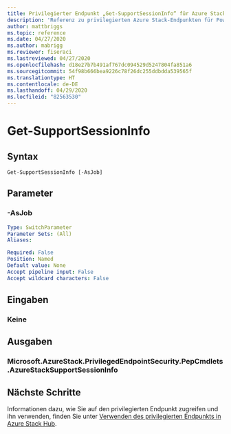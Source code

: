 ```yaml
---
title: Privilegierter Endpunkt „Get-SupportSessionInfo“ für Azure Stack Hub
description: 'Referenz zu privilegierten Azure Stack-Endpunkten für PowerShell: Get-SupportSessionInfo'
author: mattbriggs
ms.topic: reference
ms.date: 04/27/2020
ms.author: mabrigg
ms.reviewer: fiseraci
ms.lastreviewed: 04/27/2020
ms.openlocfilehash: d18e27b7b491af767dc094529d5247804fa851a6
ms.sourcegitcommit: 54f98b666bea9226c78f26dc255ddbdda539565f
ms.translationtype: HT
ms.contentlocale: de-DE
ms.lasthandoff: 04/29/2020
ms.locfileid: "82563530"
---
```

# <a name="get-supportsessioninfo"></a>Get-SupportSessionInfo

## <a name="syntax"></a>Syntax

```
Get-SupportSessionInfo [-AsJob]
```

## <a name="parameters"></a>Parameter

### <a name="-asjob"></a>-AsJob


```yaml
Type: SwitchParameter
Parameter Sets: (All)
Aliases:

Required: False
Position: Named
Default value: None
Accept pipeline input: False
Accept wildcard characters: False
```

## <a name="inputs"></a>Eingaben

### <a name="none"></a>Keine

## <a name="outputs"></a>Ausgaben

### <a name="microsoftazurestackprivilegedendpointsecuritypepcmdletsazurestacksupportsessioninfo"></a>Microsoft.AzureStack.PrivilegedEndpointSecurity.PepCmdlets.AzureStackSupportSessionInfo


## <a name="next-steps"></a>Nächste Schritte

Informationen dazu, wie Sie auf den privilegierten Endpunkt zugreifen und ihn verwenden, finden Sie unter [Verwenden des privilegierten Endpunkts in Azure Stack Hub](https://docs.microsoft.com/azure-stack/operator/azure-stack-privileged-endpoint).